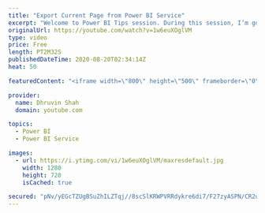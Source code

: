 ```yaml
---
title: "Export Current Page from Power BI Service"
excerpt: "Welcome to Power BI Tips session. During this session, I’m going to share one interesting tip for Power BI Service for end users.   As a Power BI Service user now, you can now export a single page in PDF or PPT format from Power BI Service. Want to check how please check the full video.  Sometimes we"
originalUrl: https://youtube.com/watch?v=1w6euXOglVM
type: video
price: Free
length: PT2M32S
publishedDateTime: 2020-08-20T02:34:14Z
heat: 50

featuredContent: "<iframe width=\"800\" height=\"500\" frameborder=\"0\" src=\"https://www.youtube.com/embed/1w6euXOglVM\" allow=\"accelerometer; autoplay; encrypted-media; gyroscope; picture-in-picture\" allowfullscreen></iframe>"

provider:
  name: Dhruvin Shah
  domain: youtube.com

topics:
  - Power BI
  - Power BI Service

images:
  - url: https://i.ytimg.com/vi/1w6euXOglVM/maxresdefault.jpg
    width: 1280
    height: 720
    isCached: true

secured: "pNv/yEGcTZUgBSuZhILZTqj//8scSlKRWPVRRdykre6di7/F27zyASPN/CR2ubWV/IIEfcZWc0ATVCAxdp3xpOnBWN3E23QYe8WJAGyIkz2M4shLIo2CBxlk9fpQXe7qgXY1/Rk7Pnslqdc3BZKZuZSTJ9gBXOzeFxABaAKXbMlb6fcBDDzMzKTntvYNnlYiTyFcQSgrhOKLDmnLkBL8J4piuzhyL4kXlRJs9B6HjaSqoB1546eZSpl+26xfvN5QunF46GMkqUAwpvHD5BiZo7oGOHC3kvRdN/phjgoFrpqDEwVB2seEQi+1Ycyyn5EQeyw4whEeevcaJbIeDQcnMmmseesoSAP1BBf6nN7NGERmOIFwtqYvuduvpc3jkFaUCz+SzAY+X9M3+xJMKQFgBfvclfcDteQqRWFzp+1Vkuk=;ouddT0SwxapiHNS+zTni1A=="
---
```


